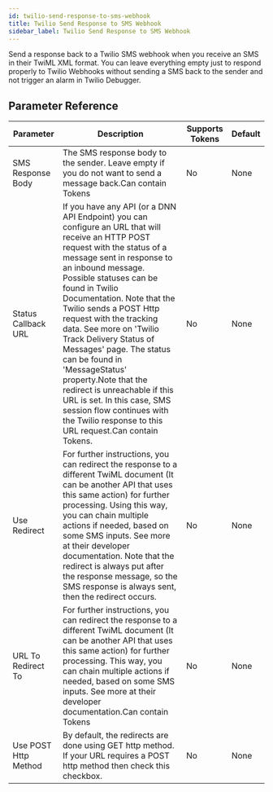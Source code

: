 ```yaml
---
id: twilio-send-response-to-sms-webhook
title: Twilio Send Response to SMS Webhook
sidebar_label: Twilio Send Response to SMS Webhook
---
```



Send a response back to a Twilio SMS webhook when you receive an SMS in their TwiML XML format. You can leave everything empty just to respond properly to Twilio Webhooks without sending a SMS back to the sender and not trigger an alarm in Twilio Debugger.

## Parameter Reference
| Parameter | Description | Supports Tokens | Default |
| -- | -- | -- | -- |
| SMS Response Body | The SMS response body to the sender. Leave empty if you do not want to send a message back.Can contain Tokens | No | None |
| Status Callback URL | If you have any API (or a DNN API Endpoint) you can configure an URL that will receive an HTTP POST request with the status of a message sent in response to an inbound message. Possible statuses can be found in Twilio Documentation. Note that the Twilio sends a POST Http request with the tracking data. See more on 'Twilio Track Delivery Status of Messages' page. The status can be found in 'MessageStatus' property.Note that the redirect is unreachable if this URL is set. In this case, SMS session flow continues with the Twilio response to this URL request.Can contain Tokens. | No | None |
| Use Redirect | For further instructions, you can redirect the response to a different TwiML document (It can be another API that uses this same action) for further processing. Using this way, you can chain multiple actions if needed, based on some SMS inputs. See more at their developer documentation. Note that the redirect is always put after the response message, so the SMS response is always sent, then the redirect occurs. | No | None |
| URL To Redirect To | For further instructions, you can redirect the response to a different TwiML document (It can be another API that uses this same action) for further processing. This way, you can chain multiple actions if needed, based on some SMS inputs. See more at their developer documentation.Can contain Tokens | No | None |
| Use POST Http Method | By default, the redirects are done using GET http method. If your URL requires a POST http method then check this checkbox. | No | None |
